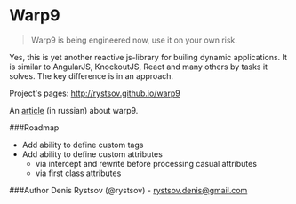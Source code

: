 # Warp9

> Warp9 is being engineered now, use it on your own risk.

Yes, this is yet another reactive js-library for builing dynamic applications.
It is similar to AngularJS, KnockoutJS, React and many others by tasks it solves.
The key difference is in an approach.

Project's pages: http://rystsov.github.io/warp9

An [article](http://habrahabr.ru/post/198158/) (in russian) about warp9.

###Roadmap
  * Add ability to define custom tags
  * Add ability to define custom attributes
    * via intercept and rewrite before processing casual attributes
    * via first class attributes

###Author
Denis Rystsov (@rystsov) - rystsov.denis@gmail.com
